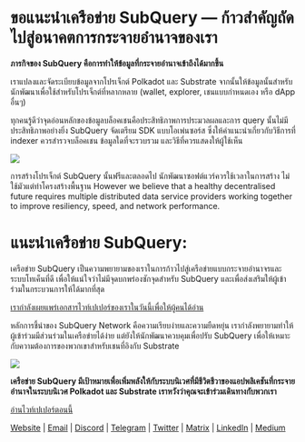 # ขอแนะนำเครือข่าย SubQuery — ก้าวสำคัญถัดไปสู่อนาคตการกระจายอำนาจของเรา


**ภารกิจของ SubQuery คือการทำให้ข้อมูลที่กระจายอำนาจเข้าถึงได้มากขึ้น**

เราแปลงและจัดระเบียบข้อมูลจากโปรเจ็กต์ Polkadot และ Substrate จากนั้นให้ข้อมูลนั้นสำหรับนักพัฒนาเพื่อใช้สำหรับโปรเจ็กต์ที่หลากหลาย (wallet, explorer, เชนแบบกำหนดเอง หรือ dApp อื่นๆ)

ทุกคนรู้ดีว่าจุดอ่อนหลักของข้อมูลบล็อคเชนคือประสิทธิภาพการประมวลผลและการ query นั้นไม่มีประสิทธิภาพอย่างยิ่ง SubQuery จัดเตรียม SDK แบบโอเพ่นซอร์ส ซึ่งให้คำแนะนำเกี่ยวกับวิธีการที่ indexer ควรสำรวจบล็อคเชน ข้อมูลใดที่จะรวบรวม และวิธีที่ควรแสดงให้ผู้ใช้เห็น

![](https://miro.medium.com/max/700/1*0l37MKpDk2ahHsqDUBxbjw.png)

การสร้างโปรเจ็กต์ SubQuery นั้นฟรีและตลอดไป นักพัฒนาซอฟต์แวร์ควรใช้เวลาในการสร้าง ไม่ใช้มัวแต่ทำโครงสร้างพื้นฐาน However we believe that a healthy decentralised future requires multiple distributed data service providers working together to improve resiliency, speed, and network performance.

# แนะนำเครือข่าย SubQuery:

เครือข่าย SubQuery เป็นความพยายามของเราในการก้าวไปสู่เครือข่ายแบบกระจายอำนาจรและระบบโทเค็นที่ดี เพื่อให้แน่ใจว่าไม่มีจุดบกพร่องซักจุดสำหรับ SubQuery และเพื่อส่งเสริมให้ผู้เข้าร่วมในกระบวนการให้ได้มากที่สุด

[เรากำลังเผยแพร่เอกสารไวท์เปเปอร์ของเราในวันนี้เพื่อให้ผู้คนได้อ่าน](https://static.subquery.network/whitepaper.pdf)

หลักการชี้นำของ SubQuery Network คือความเรียบง่ายและความยืดหยุ่น เรากำลังพยายามทำให้ผู้เข้าร่วมมีส่วนร่วมในเครือข่ายได้ง่าย แต่ยังให้นักพัฒนาควบคุมเพื่อปรับ SubQuery เพื่อให้เหมาะกับความต้องการของพวกเขาสำหรับเชนที่อิงกับ Substrate

![](https://miro.medium.com/max/700/1*5E_eIJBTvHI7W24ib_Syvw.png)

**เครือข่าย SubQuery มีเป้าหมายเพื่อเพิ่มพลังให้กับระบบนิเวศที่มีชีวิตชีวาของแอปพลิเคชันที่กระจายอำนาจในระบบนิเวศ Polkadot และ Substrate เราหวังว่าคุณจะเข้าร่วมเดินทางกับพวกเรา**

[อ่านไวท์เปเปอร์ตอนนี้](https://static.subquery.network/whitepaper.pdf)

[Website](https://subquery.network/) | [Email](mailto:hello@subquery.network) | [Discord](https://discord.com/invite/78zg8aBSMG) | [Telegram](https://t.me/subquerynetwork) | [Twitter](https://twitter.com/subquerynetwork) | [Matrix](https://matrix.to/#/#subquery:matrix.org) | [LinkedIn](https://www.linkedin.com/company/subquery) | [Medium](https://subquery.medium.com/)